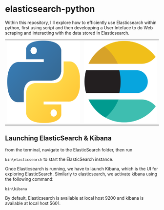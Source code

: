# elasticsearch-python

Within this repository, I'll explore how to efficiently use Elasticsearch within python, first using script and then developping a User Inteface to do Web scraping and interacting with the data stored in Elasticsearch.

<table>
  <tr>
    <td><img src="img/python-logo.png" width=270 height=270></td>
    <td><img src="img/elasticsearch-logo.png" width=270 height=270></td>
  </tr>
 </table>

 ## Launching ElasticSearch & Kibana

 from the terminal, navigate to the ElasticSearch folder, then run

 `bin\elasticsearch` to start the ElasticSearch instance.

 Once Elasticsearch is running, we have to launch Kibana, which is the UI for exploring ElasticSearch. Similarly to elasticsearch, we activate kibana using the following command:

 `bin\kibana`

 By default, Elasticsearch is available at local host 9200 and kibana is available at local host 5601.